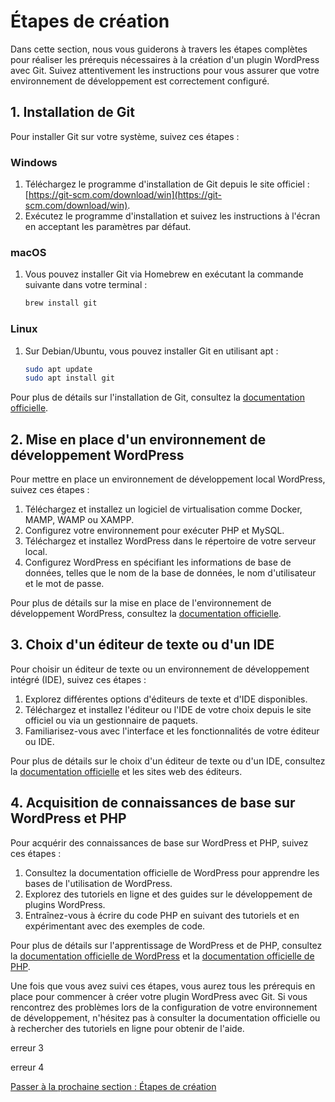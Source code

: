 # Étapes de création

Dans cette section, nous vous guiderons à travers les étapes complètes pour réaliser les prérequis nécessaires à la création d'un plugin WordPress avec Git. Suivez attentivement les instructions pour vous assurer que votre environnement de développement est correctement configuré.

## 1. Installation de Git

Pour installer Git sur votre système, suivez ces étapes :

### Windows

1. Téléchargez le programme d'installation de Git depuis le site officiel : [https://git-scm.com/download/win](https://git-scm.com/download/win).
2. Exécutez le programme d'installation et suivez les instructions à l'écran en acceptant les paramètres par défaut.

### macOS

1. Vous pouvez installer Git via Homebrew en exécutant la commande suivante dans votre terminal :
   ```bash
   brew install git
   ```

### Linux

1. Sur Debian/Ubuntu, vous pouvez installer Git en utilisant apt :
   ```bash
   sudo apt update
   sudo apt install git
   ```

Pour plus de détails sur l'installation de Git, consultez la [documentation officielle](https://git-scm.com/book/en/v2/Getting-Started-Installing-Git).

## 2. Mise en place d'un environnement de développement WordPress

Pour mettre en place un environnement de développement local WordPress, suivez ces étapes :

1. Téléchargez et installez un logiciel de virtualisation comme Docker, MAMP, WAMP ou XAMPP.
2. Configurez votre environnement pour exécuter PHP et MySQL.
3. Téléchargez et installez WordPress dans le répertoire de votre serveur local.
4. Configurez WordPress en spécifiant les informations de base de données, telles que le nom de la base de données, le nom d'utilisateur et le mot de passe.

Pour plus de détails sur la mise en place de l'environnement de développement WordPress, consultez la [documentation officielle](https://wordpress.org/support/article/how-to-install-wordpress/).

## 3. Choix d'un éditeur de texte ou d'un IDE

Pour choisir un éditeur de texte ou un environnement de développement intégré (IDE), suivez ces étapes :

1. Explorez différentes options d'éditeurs de texte et d'IDE disponibles.
2. Téléchargez et installez l'éditeur ou l'IDE de votre choix depuis le site officiel ou via un gestionnaire de paquets.
3. Familiarisez-vous avec l'interface et les fonctionnalités de votre éditeur ou IDE.

Pour plus de détails sur le choix d'un éditeur de texte ou d'un IDE, consultez la [documentation officielle](https://en.wikipedia.org/wiki/Comparison_of_text_editors) et les sites web des éditeurs.

## 4. Acquisition de connaissances de base sur WordPress et PHP

Pour acquérir des connaissances de base sur WordPress et PHP, suivez ces étapes :

1. Consultez la documentation officielle de WordPress pour apprendre les bases de l'utilisation de WordPress.
2. Explorez des tutoriels en ligne et des guides sur le développement de plugins WordPress.
3. Entraînez-vous à écrire du code PHP en suivant des tutoriels et en expérimentant avec des exemples de code.

Pour plus de détails sur l'apprentissage de WordPress et de PHP, consultez la [documentation officielle de WordPress](https://wordpress.org/support/article/wordpress-lessons/) et la [documentation officielle de PHP](https://www.php.net/manual/en/index.php).

Une fois que vous avez suivi ces étapes, vous aurez tous les prérequis en place pour commencer à créer votre plugin WordPress avec Git. Si vous rencontrez des problèmes lors de la configuration de votre environnement de développement, n'hésitez pas à consulter la documentation officielle ou à rechercher des tutoriels en ligne pour obtenir de l'aide.

erreur 3

erreur 4

[Passer à la prochaine section : Étapes de création](etapes.md)
